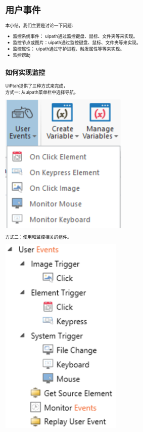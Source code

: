 # 用户事件

本小结，我们主要是讨论一下问题:

* 监控系统事件： uipath通过监控键盘、鼠标、文件夹等来实现。
* 监控节点或图片：uipath通过监控键盘、鼠标、文件夹等来实现。
* 监控属性： uipath通过守护进程、触发属性等等来实现。
* 监控帮助

## 如何实现监控

UiPtah提供了三种方式来完成，  
方式一: 从uipath菜单栏中选择导航。

![](/assets2.11/import1.png)

方式二：使用和监控相关的组件。

![](/assets2.11/import2.png)

